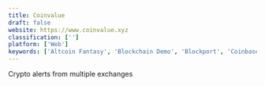 ```yaml
---
title: Coinvalue
draft: false 
website: https://www.coinvalue.xyz
classification: ['']
platform: ['Web']
keywords: ['Altcoin Fantasy', 'Blockchain Demo', 'Blockport', 'Coinbase Prime', 'Cosmo', 'Crumbs', 'Cryptagon', 'Custom Crypto Exchange', 'Liquid Market', 'Lumi Wallet', 'Nexybit', 'The Pit', 'XS2 Exchange']
---
```

Crypto alerts from multiple exchanges